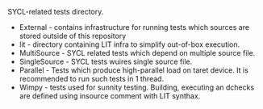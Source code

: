 SYCL-related tests directory.

 - External - contains infrastructure for running tests which sources are stored outside of this repository
 - lit - directory containing LIT infra to simplify out-of-box execution.
 - MultiSource - SYCL related tests which depend on multiple source file.
 - SingleSource - SYCL tests wuires single source file.
 - Parallel - Tests which produce high-parallel load on taret device. It is recommended to run such tests in 1 thread.
 - Wimpy - tests used for sunnity testing. Building, executing an dchecks are defined using insource comment with LIT synthax.

